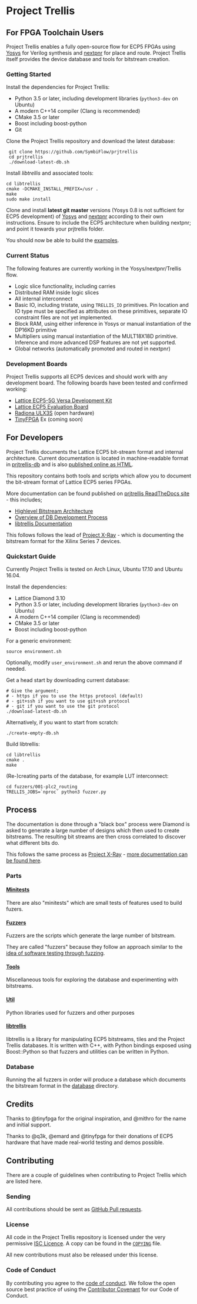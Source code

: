 # Project Trellis
 
## For FPGA Toolchain Users

Project Trellis enables a fully open-source flow for ECP5 FPGAs using [Yosys](https://github.com/YosysHQ/yosys)
for Verilog synthesis and [nextpnr](https://github.com/YosysHQ/nextpnr) for place and route.
Project Trellis itself provides the device database and tools for bitstream creation.

### Getting Started

Install the dependencies for Project Trellis:
 - Python 3.5 or later, including development libraries (`python3-dev` on Ubuntu)
 - A modern C++14 compiler (Clang is recommended)
 - CMake 3.5 or later
 - Boost including boost-python
 - Git
 
Clone the Project Trellis repository and download the latest database:

     git clone https://github.com/SymbiFlow/prjtrellis
     cd prjtrellis
     ./download-latest-db.sh
     
Install _libtrellis_ and associated tools:

    cd libtrellis
    cmake -DCMAKE_INSTALL_PREFIX=/usr .
    make
    sudo make install

Clone and install **latest git master** versions (Yosys 0.8 is not sufficient for ECP5 development) of [Yosys](https://github.com/YosysHQ/yosys)
 and [nextpnr](https://github.com/YosysHQ/nextpnr) according to their own instructions. Ensure
 to include the ECP5 architecture when building nextpnr; and point it towards your prjtrellis
 folder.

You should now be able to build the [examples](examples).

### Current Status
 
The following features are currently working in the Yosys/nextpnr/Trellis flow.
 - Logic slice functionality, including carries
 - Distributed RAM inside logic slices
 - All internal interconnect
 - Basic IO, including tristate, using `TRELLIS_IO` primitives. Pin location and IO type
 must be specified as attributes on these primitives, separate IO constraint files are not yet implemented.
 - Block RAM, using either inference in Yosys or manual instantiation of the DP16KD primitive
 - Multipliers using manual instantiation of the MULT18X18D primitive. Inference and more advanced DSP features
 are not yet supported.
 - Global networks (automatically promoted and routed in nextpnr)

### Development Boards
Project Trellis supports all ECP5 devices and should work with any development board. The following
boards have been tested and confirmed working:
 - [Lattice ECP5-5G Versa Development Kit](http://www.latticesemi.com/Products/DevelopmentBoardsAndKits/ECP55GVersaDevKit.aspx)
 - [Lattice ECP5 Evaluation Board](http://www.latticesemi.com/ecp5-evaluation)
 - [Radiona ULX3S](https://github.com/emard/ulx3s) (open hardware)
 - [TinyFPGA](https://tinyfpga.com/) Ex (coming soon)

## For Developers

Project Trellis documents the Lattice ECP5 bit-stream format and internal architecture. Current documentation is
located in machine-readable format in [prjtrellis-db](https://github.com/SymbiFlow/prjtrellis-db)
and is also [published online as HTML](https://symbiflow.github.io/prjtrellis-db/).

This repository contains both tools and scripts which allow you to document the
bit-stream format of Lattice ECP5 series FPGAs.

More documentation can be found published on
[prjtrellis ReadTheDocs site](http://prjtrellis.readthedocs.io/en/latest/) -
this includes;
 * [Highlevel Bitstream Architecture](http://prjtrellis.readthedocs.io/en/latest/architecture/overview.html)
 * [Overview of DB Development Process](http://prjrellis.readthedocs.io/en/latest/db_dev_process/overview.html)
 * [libtrellis Documentation](http://prjrellis.readthedocs.io/en/latest/libtrellis/overview.html)

This follows follows the lead of
[Project X-Ray](https://github.com/SymbiFlow/prjxray) - which is documenting
the bitstream format for the Xilinx Series 7 devices.

### Quickstart Guide

Currently Project Trellis is tested on Arch Linux, Ubuntu 17.10 and
Ubuntu 16.04.

Install the dependencies:
 - Lattice Diamond 3.10
 - Python 3.5 or later, including development libraries (`python3-dev` on Ubuntu)
 - A modern C++14 compiler (Clang is recommended)
 - CMake 3.5 or later
 - Boost including boost-python
 
For a generic environment:

    source environment.sh

Optionally, modify `user_environment.sh` and rerun the above command if needed.

Get a head start by downloading current database:

    # Give the argument;
    # - https if you to use the https protocol (default)
    # - git+ssh if you want to use git+ssh protocol
    # - git if you want to use the git protocol
    ./download-latest-db.sh

Alternatively, if you want to start from scratch:

    ./create-empty-db.sh

Build libtrellis:

    cd libtrellis
    cmake .
    make


(Re-)creating parts of the database, for example LUT interconnect:

    cd fuzzers/001-plc2_routing
    TRELLIS_JOBS=`nproc` python3 fuzzer.py

## Process

The documentation is done through a "black box" process were Diamond is asked to
generate a large number of designs which then used to create bitstreams. The
resulting bit streams are then cross correlated to discover what different bits
do.

This follows the same process as
[Project X-Ray](https://github.com/SymbiFlow/prjxray) -
[more documentation can be found here](https://prjxray.readthedocs.org).

### Parts

#### [Minitests](minitests)

There are also "minitests" which are small tests of features used to build fuzers.

#### [Fuzzers](fuzzers)

Fuzzers are the scripts which generate the large number of bitstream.

They are called "fuzzers" because they follow an approach similar to the
[idea of software testing through fuzzing](https://en.wikipedia.org/wiki/Fuzzing).

#### [Tools](tools)

Miscellaneous tools for exploring the database and experimenting with bitstreams.

#### [Util](util)

Python libraries used for fuzzers and other purposes

#### [libtrellis](libtrellis)

libtrellis is a library for manipulating ECP5 bitstreams, tiles and the Project
Trellis databases. It is written with C++, with Python bindings exposed using
Boost::Python so that fuzzers and utilities can be written in Python.

### Database

Running the all fuzzers in order will produce a database which documents the
bitstream format in the [database](database) directory.


## Credits

Thanks to @tinyfpga for the original inspiration, and @mithro for the name and initial support.

Thanks to @q3k, @emard and @tinyfpga for their donations of ECP5 hardware that have made real-world
testing and demos possible.

## Contributing

There are a couple of guidelines when contributing to Project Trellis which are
listed here.

### Sending

All contributions should be sent as
[GitHub Pull requests](https://help.github.com/articles/creating-a-pull-request-from-a-fork/).

### License

All code in the Project Trellis repository is licensed under the very permissive
[ISC Licence](COPYING). A copy can be found in the [`COPYING`](COPYING) file.

All new contributions must also be released under this license.

### Code of Conduct

By contributing you agree to the [code of conduct](CODE_OF_CONDUCT.md). We
follow the open source best practice of using the [Contributor
Covenant](https://www.contributor-covenant.org/) for our Code of Conduct.
